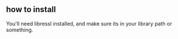 

## how to install

You'll need libressl installed, and make sure its in your library path
or something.
